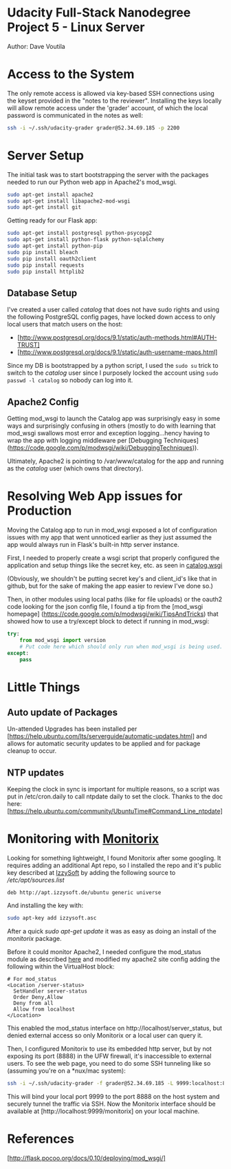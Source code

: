 # Udacity Full-Stack Nanodegree Project 5 - Linux Server

Author: Dave Voutila

# Access to the System
The only remote access is allowed via key-based SSH connections using the keyset
provided in the "notes to the reviewer". Installing the keys locally will allow
remote access under the 'grader' account, of which the local password is
communicated in the notes as well:

``` bash
ssh -i ~/.ssh/udacity-grader grader@52.34.69.185 -p 2200
```

# Server Setup

The initial task was to start bootstrapping the server with the packages needed
to run our Python web app in Apache2's mod_wsgi.

``` bash
sudo apt-get install apache2
sudo apt-get install libapache2-mod-wsgi
sudo apt-get install git
```

Getting ready for our Flask app:
``` bash
sudo apt-get install postgresql python-psycopg2
sudo apt-get install python-flask python-sqlalchemy
sudo apt-get install python-pip
sudo pip install bleach
sudo pip install oauth2client
sudo pip install requests
sudo pip install httplib2
```

## Database Setup

I've created a user called _catalog_ that does not have sudo rights and using
the following PostgreSQL config pages, have locked down access to only local
users that match users on the host:
* [http://www.postgresql.org/docs/9.1/static/auth-methods.html#AUTH-TRUST]
* [http://www.postgresql.org/docs/9.1/static/auth-username-maps.html]

Since my DB is bootstrapped by a python script, I used the `sudo su` trick to
switch to the _catalog_ user since I purposely locked the account using
`sudo passwd -l catalog` so nobody can log into it.

## Apache2 Config

Getting mod_wsgi to launch the Catalog app was surprisingly easy in some ways
and surprisingly confusing in others (mostly to do with learning that mod_wsgi
swallows most error and exception logging...hency having to wrap the app with
logging middleware per [Debugging Techniques]
(https://code.google.com/p/modwsgi/wiki/DebuggingTechniques)).

Ultimately, Apache2 is pointing to /var/www/catalog for the app and running as
the _catalog_ user (which owns that directory).


# Resolving Web App issues for Production
Moving the Catalog app to run in mod_wsgi exposed a lot of configuration issues
with my app that went unnoticed earlier as they just assumed the app would
always run in Flask's built-in http server instance.

First, I needed to properly create a wsgi script that properly configured the
application and setup things like the secret key, etc. as seen in
[catalog.wsgi](https://github.com/voutilad/udacity-project3/blob/master/vagrant/catalog/catalog.wsgi)

(Obviously, we shouldn't be putting secret key's and client_id's like that in
github, but for the sake of making the app easier to review I've done so.)

Then, in other modules using local paths (like for file uploads) or the oauth2
code looking for the json config file, I found a tip from the [mod_wsgi homepage]
(https://code.google.com/p/modwsgi/wiki/TipsAndTricks) that showed how to use
a try/except block to detect if running in mod_wsgi:

``` python
try:
    from mod_wsgi import version
    # Put code here which should only run when mod_wsgi is being used.
except:
    pass
```

# Little Things

## Auto update of Packages
Un-attended Upgrades has been installed per [https://help.ubuntu.com/lts/serverguide/automatic-updates.html]
and allows for automatic security updates to be applied and for package cleanup
to occur.

## NTP updates
Keeping the clock in sync is important for multiple reasons, so a script was
put in /etc/cron.daily to call ntpdate daily to set the clock. Thanks to
the doc here: [https://help.ubuntu.com/community/UbuntuTime#Command_Line_ntpdate]

# Monitoring with [Monitorix](http://www.monitorix.org/)
Looking for something lightweight, I found Monitorix after some googling. It
requires adding an additional Apt repo, so I installed the repo and it's
public key described at [IzzySoft](http://apt.izzysoft.de/ubuntu/dists/generic/)
by adding the following source to _/etc/apt/sources.list_
```
deb http://apt.izzysoft.de/ubuntu generic universe
```
And installing the key with:
``` bash
sudo apt-key add izzysoft.asc
```
After a quick _sudo apt-get update_ it was as easy as doing an install of the
_monitorix_ package.

Before it could monitor Apache2, I needed configure the mod_status module as
described [here](http://www.rackspace.com/knowledge_center/article/enabling-and-using-apaches-modstatus-on-debian-and-ubuntu)
and modified my apache2 site config adding the following within the VirtualHost
block:

```
# For mod_status
<Location /server-status>
  SetHandler server-status
  Order Deny,Allow
  Deny from all
  Allow from localhost
</Location>
```
This enabled the mod_status interface on http://localhost/server_status, but
denied external access so only Monitorix or a local user can query it.

Then, I configured Monitorix to use its embedded http server, but by not exposing
its port (8888) in the UFW firewall, it's inaccessible to external users. To
see the web page, you need to do some SSH tunneling like so (assuming you're
on a \*nux/mac system):

``` bash
ssh -i ~/.ssh/udacity-grader -f grader@52.34.69.185 -L 9999:localhost:8888 -N -p 2200
```

This will bind your local port 9999 to the port 8888 on the host system and
securely tunnel the traffic via SSH. Now the Monitorix interface should be
available at [http://localhost:9999/monitorix] on your local machine.





# References
[http://flask.pocoo.org/docs/0.10/deploying/mod_wsgi/]
